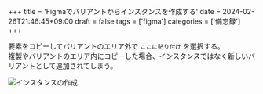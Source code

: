 +++
title = 'Figmaでバリアントからインスタンスを作成する'
date = 2024-02-26T21:46:45+09:00
draft = false
tags = ['figma']
categories = ['備忘録']
+++

要素をコピーしてバリアントのエリア外で `ここに貼り付け` を選択する。  
複製やバリアントのエリア内にコピーした場合、インスタンスではなく新しいバリアントとして追加されてしまう。

![インスタンスの作成](Animation.gif)
